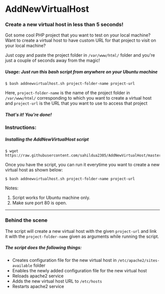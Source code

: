 # AddNewVirtualHost

### Create a new virtual host in less than 5 seconds!

Got some cool PHP project that you want to test on your local machine? Want to create a virtual host to have custom URL for that project to visit on your local machine?

Just copy and paste the project folder in `/var/www/html/` folder and you're just a couple of seconds away from the magic!

##### Usage: Just run this bash script from anywhere on your Ubuntu machine

    $ bash addnewvirtualhost.sh project-folder-name project-url

Here, `project-folder-name` is the name of the project folder in `/var/www/html/` corresponding to which you want to create a virtual host and `project-url` is the URL that you want to use to access that project

##### That's it! You're done!


### Instructions:

##### Installing the AddNewVirtualHost script

    $ wget https://raw.githubusercontent.com/sahildua2305/AddNewVirtualHost/master/addnewvirtualhost.sh

Once you have the script, you can run it everytime you want to create a new virtual host as shown below:

    $ bash addnewvirtualhost.sh project-folder-name project-url


Notes:

1. Script works for Ubuntu machine only.
2. Make sure port 80 is open.

---

### Behind the scene

The script will create a new virtual host with the given `project-url` and link it with the `project-folder-name` given as arguments while running the script.

##### The script does the following things:

* Creates configuration file for the new virtual host in `/etc/apache2/sites-available` folder
* Enables the newly added configuration file for the new virtual host
* Reloads apache2 service
* Adds the new virtual host URL to `/etc/hosts`
* Restarts apache2 service
